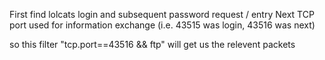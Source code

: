 First find lolcats login and subsequent password request / entry
Next TCP port used for information exchange (i.e. 43515 was login, 43516 was next)

so this filter "tcp.port==43516 && ftp" will get us the relevent packets


